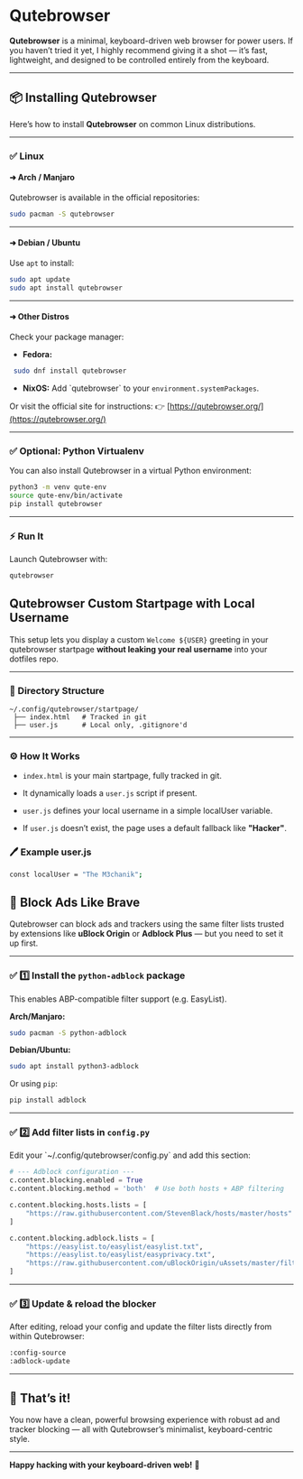 # Qutebrowser

**Qutebrowser** is a minimal, keyboard-driven web browser for power users. If you haven’t tried it yet, I highly recommend giving it a shot — it’s fast, lightweight, and designed to be controlled entirely from the keyboard.

---

## 📦 Installing Qutebrowser

Here’s how to install **Qutebrowser** on common Linux distributions.

---

### ✅ Linux

#### ➜ Arch / Manjaro

Qutebrowser is available in the official repositories:

```bash
sudo pacman -S qutebrowser
```

---

#### ➜ Debian / Ubuntu

Use `apt` to install:

```bash
sudo apt update
sudo apt install qutebrowser
```

---

#### ➜ Other Distros

Check your package manager:

- **Fedora:**

```bash
 sudo dnf install qutebrowser
```

- **NixOS:**
  Add \`qutebrowser\` to your `environment.systemPackages`.

Or visit the official site for instructions:
👉 [https://qutebrowser.org/](https://qutebrowser.org/)

---

### ✅ Optional: Python Virtualenv

You can also install Qutebrowser in a virtual Python environment:

```bash
python3 -m venv qute-env
source qute-env/bin/activate
pip install qutebrowser
```

---

### ⚡ Run It

Launch Qutebrowser with:

```bash
qutebrowser
```


## Qutebrowser Custom Startpage with Local Username

This setup lets you display a custom `Welcome ${USER}` greeting in your qutebrowser startpage **without leaking your real username** into your dotfiles repo.

---

### 📂 Directory Structure

```plaintext
~/.config/qutebrowser/startpage/
 ├── index.html   # Tracked in git
 ├── user.js      # Local only, .gitignore'd
```
---

### ⚙️ How It Works
* `index.html` is your main startpage, fully tracked in git.

* It dynamically loads a `user.js` script if present.

* `user.js` defines your local username in a simple localUser variable.

* If `user.js` doesn’t exist, the page uses a default fallback like **"Hacker"**.

### 🖊️ Example user.js
```bash
const localUser = "The M3chanik";
```



## 🚫 Block Ads Like Brave

Qutebrowser can block ads and trackers using the same filter lists trusted by extensions like **uBlock Origin** or **Adblock Plus** — but you need to set it up first.

---

### ✅ 1️⃣ Install the `python-adblock` package

This enables ABP-compatible filter support (e.g. EasyList).

**Arch/Manjaro:**

```bash
sudo pacman -S python-adblock
```

**Debian/Ubuntu:**

```bash
sudo apt install python3-adblock
```

Or using `pip`:

```bash
pip install adblock
```

---

### ✅ 2️⃣ Add filter lists in `config.py`

Edit your \`~/.config/qutebrowser/config.py\` and add this section:

```python
# --- Adblock configuration ---
c.content.blocking.enabled = True
c.content.blocking.method = 'both'  # Use both hosts + ABP filtering

c.content.blocking.hosts.lists = [
    "https://raw.githubusercontent.com/StevenBlack/hosts/master/hosts"
]

c.content.blocking.adblock.lists = [
    "https://easylist.to/easylist/easylist.txt",
    "https://easylist.to/easylist/easyprivacy.txt",
    "https://raw.githubusercontent.com/uBlockOrigin/uAssets/master/filters/privacy.txt",
]
```

---

### ✅ 3️⃣ Update & reload the blocker

After editing, reload your config and update the filter lists directly from within Qutebrowser:

```bash
:config-source
:adblock-update
```

---

## 🎉 That’s it!

You now have a clean, powerful browsing experience with robust ad and tracker blocking — all with Qutebrowser’s minimalist, keyboard-centric style.

---
**Happy hacking with your keyboard-driven web!** 🧩
